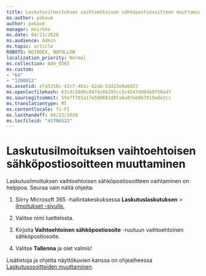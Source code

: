 ```yaml
---
title: Laskutusilmoituksen vaihtoehtoisen sähköpostiosoitteen muuttaminen
ms.author: pebaum
author: pebaum
manager: mnirkhe
ms.date: 04/21/2020
ms.audience: Admin
ms.topic: article
ROBOTS: NOINDEX, NOFOLLOW
localization_priority: Normal
ms.collection: Adm_O365
ms.custom:
- "64"
- "1200012"
ms.assetid: efa5316c-42c7-461c-b2ab-53d23e0a6d22
ms.openlocfilehash: 63cdc58d6c0474c66295cc5c4547dd04b0f50ad7
ms.sourcegitcommit: 55eff703a17e500681d8fa6a87eb067019ade3cc
ms.translationtype: MT
ms.contentlocale: fi-FI
ms.lasthandoff: 04/22/2020
ms.locfileid: "43706522"
---
```

# <a name="change-the-alternate-email-address-for-billing-notification"></a>Laskutusilmoituksen vaihtoehtoisen sähköpostiosoitteen muuttaminen

Laskutusilmoituksen vaihtoehtoisen sähköpostiosoitteen vaihtaminen on helppoa. Seuraa vain näitä ohjeita:
  
1. Siirry Microsoft 365 -hallintakeskuksessa **Laskutuslaskutuksen** \> [ilmoitukset -sivulle.](https://go.microsoft.com/fwlink/p/?linkid=853212)  

2. Valitse nimi luettelosta.

3. Kirjoita **Vaihtoehtoinen sähköpostiosoite** -ruutuun vaihtoehtoinen sähköpostiosoite.

4. Valitse **Tallenna** ja olet valmis!

Lisätietoja ja ohjeita näyttökuvien kanssa on ohjeaiheessa [Laskutusosoitteiden muuttaminen](https://docs.microsoft.com/office365/admin/subscriptions-and-billing/change-your-billing-addresses).
  